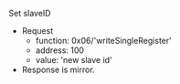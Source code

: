 Set slaveID
- Request
  - function: 0x06/'writeSingleRegister'
  - address: 100
  - value: 'new slave id'
- Response is mirror.